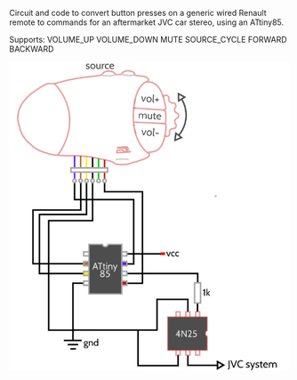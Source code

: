 Circuit and code to convert button presses on a generic wired Renault remote to commands for an aftermarket JVC car stereo, using an ATtiny85.

Supports:
VOLUME_UP
VOLUME_DOWN
MUTE
SOURCE_CYCLE
FORWARD
BACKWARD

![Circuit schematic](circuit_schematic.png)